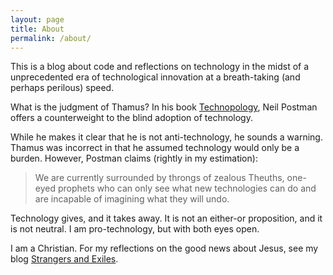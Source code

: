 ```yaml
---
layout: page
title: About
permalink: /about/
---
```


This is a blog about code and reflections on technology in the midst of a unprecedented era of technological innovation at a breath-taking (and perhaps perilous) speed.


What is the judgment of Thamus? In his book [Technopology](https://books.google.com/books?id=gYrIVidSiLIC&pg=PT12&dq=Technopoly+AND+Thamus&hl=en&sa=X&ei=ClYtVZbzNtCrogSDm4DYCQ&ved=0CCQQ6AEwAQ#v=onepage&q=Technopoly%20AND%20Thamus&f=false),
Neil Postman offers a counterweight to the blind adoption of technology.


While he makes it clear that he is not anti-technology, he sounds a warning. Thamus was incorrect in that
he assumed technology would only be a burden. However, Postman claims (rightly in my estimation):


> We are currently surrounded by throngs of zealous Theuths, one-eyed prophets who can only see what
> new technologies can do and are incapable of imagining what they will undo.


Technology gives, and it takes away. It is not an either-or proposition, and it is not neutral. I am pro-technology, but
with both eyes open.

I am a Christian. For my reflections on the good news about Jesus, see my blog [Strangers and Exiles](http://strangersandexiles.com).
